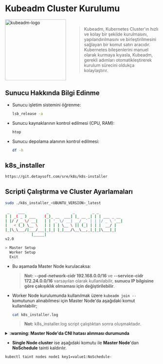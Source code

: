 # Kubeadm Cluster Kurulumu

<div style="display: flex; align-items: center; flex-wrap: wrap; justify-content: center">
  <div style="margin-right: 20px;">
    <img src="/sre_docs/_media/kubeadm-logo.svg" alt="kubeadm-logo" style="max-width: 200px;" width="200" height="200" />
  </div>
  <div style="flex: 1; text-align: left;">
    <blockquote>
      Kubeadm, Kubernetes Cluster'ın hızlı ve kolay bir şekilde kurulmasını, yapılandırılmasını ve birleştirilmesini sağlayan bir komut satırı aracıdır. Kubernetes bileşenlerini manuel olarak kurmaya kıyasla, Kubeadm, gerekli adımları otomatikleştirerek kurulum sürecini oldukça kolaylaştırır.
    </blockquote>
  </div>
</div>

## **Sunucu Hakkında Bilgi Edinme**

- Sunucu işletim sistemini öğrenme:

  ```bash
  lsb_release -a
  ```

- Sunucu kaynaklarının kontrol edilmesi (CPU, RAM):

  ```bash
  htop
  ```

- Sunucu depolama alanının kontrol edilmesi:

  ```bash
  df -h
  ```

## **k8s_installer**

```bash
https://git.detaysoft.com/sre/k8s/k8s-installer
```

<!-- ## **k8s_installer İndirme Linkleri**

- Ubuntu 20.04:

  ```bash
  curl --header "PRIVATE-TOKEN: token" "https://git.detaysoft.com/api/v4/projects/1741/repository/files/k8s_installer_20_04_latest/raw?ref=main" -o k8s_installer_20_04_latest
  ```

- Ubuntu 22.04:

  ```bash
  curl --header "PRIVATE-TOKEN: token" "https://git.detaysoft.com/api/v4/projects/1741/repository/files/k8s_installer_22_04_latest/raw?ref=main" -o k8s_installer_22_04_latest
  ```

- Ubuntu 24.04:

  ```bash
  curl --header "PRIVATE-TOKEN: token" "https://git.detaysoft.com/api/v4/projects/1741/repository/files/k8s_installer_24_04_latest/raw?ref=main" -o k8s_installer_24_04_latest
  ```

- **Dosyaya çalıştırma izni verme:**

  ```bash
  sudo chmod +x k8s_installer_<UBUNTU_VERSION>_latest
  ``` -->

## **Scripti Çalıştırma ve Cluster Ayarlamaları**

```bash
sudo ./k8s_installer_<UBUNTU_VERSION>_latest
```

```bash
 _    ___          _           _        _ _
| | _( _ ) ___    (_)_ __  ___| |_ __ _| | | ___ _ __
| |/ / _ \/ __|   | | '_ \/ __| __/ _` | | |/ _ \ '__|
|   < (_) \__ \   | | | | \__ \ || (_| | | |  __/ |
|_|\_\___/|___/___|_|_| |_|___/\__\__,_|_|_|\___|_|
            |_____|
v2.0

> Master Setup
  Worker Setup
  Exit
```

- Bu aşamada Master Node kurulacaksa:

  > **Not:** **--pod-network-cidr 192.168.0.0/16** ve **--service-cidr 172.24.0.0/16** varsayılan olarak kullanılabilir, **sunucu IP bilgisine göre çakışıklık olmaması için değiştirilebilir**.

- Worker Node kurulumunda kullanılmak üzere `kubeadm join --` komutunun alınabilmesi için Master Node'da aşağıdaki komut kullanılabilir;

  ```bash
  cat k8s_installer.log
  ```

  > **Not:** k8s_installer.log script çalıştıktan sonra oluşmaktadır.

<details>
  <summary><b>:warning: Master Node'da CNI hatası alınması durumunda</b></summary>
  <ul>
    <li>
     <b>Calico ayar dosyası açılır ve mtu değeri 1440 yapılıp kaydedilir</b>.
    </li>
  </ul>

```bash
sudo vim /etc/cni/net.d/10-calico.conflist
```

  <ul>
    <li>
     <b>Değişikliklerin yansıması için containerd yeniden başlatılır</b>.
    </li>
  </ul>

```bash
sudo systemctl restart containerd
```

</details>

- **Single Node cluster** ise aşağıdaki komutu ile **Master Node**'dan **NoSchedule** tainti kaldırılır.

```bash
kubectl taint nodes node1 key1=value1:NoSchedule-
```
